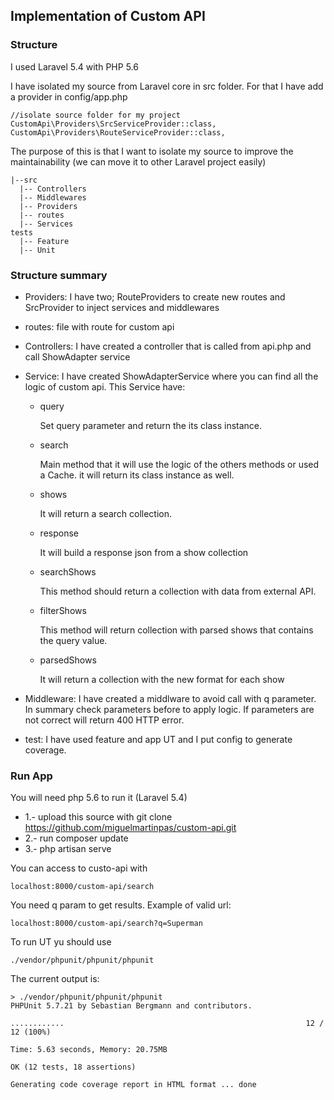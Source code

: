 ## Implementation of Custom API

### Structure

I used Laravel 5.4 with PHP 5.6

I have isolated my source from Laravel core in src folder. For that I have add a provider in config/app.php

```
//isolate source folder for my project
CustomApi\Providers\SrcServiceProvider::class,
CustomApi\Providers\RouteServiceProvider::class,
```

The purpose of this is that I want to isolate my source to improve the maintainability (we can move it to other Laravel project easily)

```
|--src
  |-- Controllers
  |-- Middlewares
  |-- Providers
  |-- routes
  |-- Services
tests
  |-- Feature
  |-- Unit
```

### Structure summary

- Providers: I have two; RouteProviders to create new routes and SrcProvider to inject services and middlewares

- routes: file with route for custom api

- Controllers: I have created a controller that is called from api.php and call ShowAdapter service

- Service: I have created ShowAdapterService where you can find all the logic of custom api. This Service have: 

  - query

    Set query parameter and return the its class instance.
  
  - search

    Main method that it will use the logic of the others methods or used a Cache. it will return its class instance as well.
    
  - shows

    It will return a search collection.

  - response
  
    It will build a response json from a show collection 

  - searchShows

    This method should return a collection with data from external API.

  - filterShows

    This method will return collection with parsed shows that contains the query value.

  - parsedShows

    It will return a collection with the new format for each show

- Middleware: I have created a middlware to avoid call with q parameter. In summary check parameters before to apply logic. If parameters are not correct will return 400 HTTP error.

- test: I have used feature and app UT and I put config to generate coverage.


### Run App

You will need php 5.6 to run it (Laravel 5.4)

- 1.- upload this source with git clone https://github.com/miguelmartinpas/custom-api.git
- 2.- run composer update
- 3.- php artisan serve

You can access to custo-api with

```
localhost:8000/custom-api/search
```

You need q param to get results. Example of valid url:

```
localhost:8000/custom-api/search?q=Superman
```

To run UT yu should use 

```
./vendor/phpunit/phpunit/phpunit
```

The current output is:

```
> ./vendor/phpunit/phpunit/phpunit                                                               
PHPUnit 5.7.21 by Sebastian Bergmann and contributors.

............                                                      12 / 12 (100%)

Time: 5.63 seconds, Memory: 20.75MB

OK (12 tests, 18 assertions)

Generating code coverage report in HTML format ... done
```
